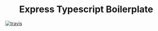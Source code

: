<h1 align="center">Express Typescript Boilerplate</h1>
  <a href="https://travis-ci.org/zabotg/express-typescript-boilerplate">
    <img src="https://travis-ci.org/zabotg/express-typescript-boilerplate.svg?branch=master" alt="travis" />
  </a>
